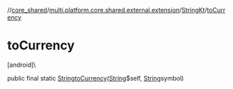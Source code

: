 //[core_shared](../../../index.md)/[multi.platform.core.shared.external.extension](../index.md)/[StringKt](index.md)/[toCurrency](to-currency.md)

# toCurrency

[android]\

public final static [String](https://docs.oracle.com/javase/8/docs/api/java/lang/String.html)[toCurrency](to-currency.md)([String](https://docs.oracle.com/javase/8/docs/api/java/lang/String.html)$self, [String](https://docs.oracle.com/javase/8/docs/api/java/lang/String.html)symbol)
